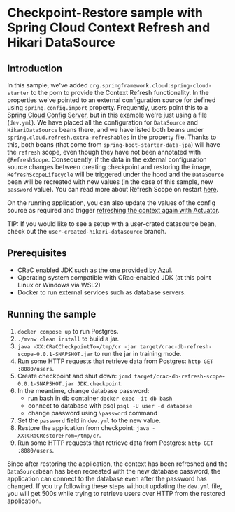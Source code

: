 # Checkpoint-Restore sample with Spring Cloud Context Refresh and Hikari DataSource


## Introduction

In this sample, we've added `org.springframework.cloud:spring-cloud-starter` to the pom to provide the Context Refresh functionality. In the properties we've pointed to an external configuration source for defined using `spring.config.import` property. Frequently, users point this to a  [Spring Cloud Config Server](https://docs.spring.io/spring-cloud-config/reference/4.1/server.html), but in this example we're just using a file (`dev.yml`). We have placed all the configuration for `DataSource` and `HikariDataSource` beans there, and we have listed both beans under `spring.cloud.refresh.extra-refreshables` in the property file. Thanks to this, both beans (that come from `spring-boot-starter-data-jpa`) will have the `refresh` scope, even though they have not been annotated with `@RefreshScope`. Consequently, if the data in the external configuration source changes between creating checkpoint and restoring the image, `RefreshScopeLifecycle` will be triggered under the hood and the `DataSource` bean will be recreated with new values (in the case of this sample, new `password` value). You can read more about Refresh Scope on restart [here](https://docs.spring.io/spring-cloud-commons/reference/4.1/spring-cloud-commons/application-context-services.html#_refresh_scope_on_restart).

On the running application, you can also update the values of the config source as required and trigger [refreshing the context again with Actuator](https://docs.spring.io/spring-cloud-commons/reference/4.1/spring-cloud-commons/application-context-services.html#refresh-scope).

TIP: If you would like to see a setup with a user-crated datasource bean, check out the `user-created-hikari-datasource` branch.

## Prerequisites

- CRaC enabled JDK such as [the one provided by Azul](https://www.azul.com/downloads/?package=jdk-crac#zulu).
- Operating system compatible with CRac-enabled JDK (at this point Linux or Windows via WSL2)
- Docker to run external services such as database servers.

## Running the sample

1. `docker compose up` to run Postgres.
2. `./mvnw clean install` to build a jar.
3. `java -XX:CRaCCheckpointTo=/tmp/cr -jar target/crac-db-refresh-scope-0.0.1-SNAPSHOT.jar` to run the jar in training mode.
4. Run some HTTP requests that retrieve data from Postgres:  `http GET :8080/users`.
5. Create checkpoint and shut down: `jcmd target/crac-db-refresh-scope-0.0.1-SNAPSHOT.jar JDK.checkpoint`.
6. In the meantime, change database password:
   - run bash in db container `docker exec -it db bash`
   - connect to database with psql `psql -U user -d database`
   - change password using `\password` command
7. Set the `password` field in `dev.yml` to the new value.
8. Restore the application from checkpoint: `java -XX:CRaCRestoreFrom=/tmp/cr`.
9. Run some HTTP requests that retrieve data from Postgres:  `http GET :8080/users`.

Since after restoring the application, the context has been refreshed and the `DataSource`bean has been recreated with the new database password, the application can connect to the database even after the password has changed. If you try following these steps without updating the `dev.yml` file, you will get 500s while trying to retrieve users over HTTP from the restored application.


